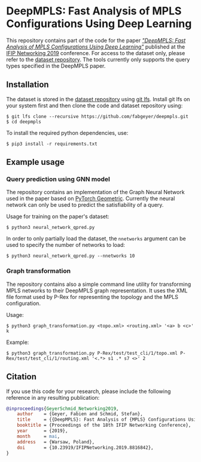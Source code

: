 # DeepMPLS: Fast Analysis of MPLS Configurations Using Deep Learning

This repository contains part of the code for the paper [_"DeepMPLS: Fast Analysis of MPLS Configurations Using Deep Learning"_](https://dx.doi.org/10.23919/IFIPNetworking.2019.8816842) published at the [IFIP Networking 2019](https://networking.ifip.org/2019/) conference. For access to the dataset only, please refer to the [dataset repository](https://github.com/fabgeyer/dataset-networking2019). The tools currently only supports the query types specified in the DeepMPLS paper.


## Installation

The dataset is stored in the [dataset repository](https://github.com/fabgeyer/dataset-networking2019) using [git lfs](https://git-lfs.github.com/). Install git lfs on your system first and then clone the code and dataset repository using:

```
$ git lfs clone --recursive https://github.com/fabgeyer/deepmpls.git
$ cd deepmpls
```

To install the required python dependencies, use:
```
$ pip3 install -r requirements.txt
```


## Example usage

### Query prediction using GNN model

The repository contains an implementation of the Graph Neural Network used in the paper based on [PyTorch Geometric](https://pytorch-geometric.readthedocs.io). Currently the neural network can only be used to predict the satisfiability of a query.

Usage for training on the paper's dataset:
```
$ python3 neural_network_qpred.py
```

In order to only partially load the dataset, the `nnetworks` argument can be used to specify the number of networks to load:
```
$ python3 neural_network_qpred.py --nnetworks 10
```


### Graph transformation

The repository contains also a simple command line utility for transforming MPLS networks to their DeepMPLS graph representation. It uses the XML file format used by P-Rex for representing the topology and the MPLS configuration.

Usage:
```
$ python3 graph_transformation.py <topo.xml> <routing.xml> '<a> b <c>' k
```

Example:
```
$ python3 graph_transformation.py P-Rex/test/test_cli/1/topo.xml P-Rex/test/test_cli/1/routing.xml '<.*> s1 .* s7 <>' 2
```


## Citation

If you use this code for your research, please include the following reference in any resulting publication:

```bibtex
@inproceedings{GeyerSchmid_Networking2019,
	author    = {Geyer, Fabien and Schmid, Stefan},
	title     = {{DeepMPLS}: Fast Analysis of {MPLS} Configurations Using Deep Learning},
	booktitle = {Proceedings of the 18th IFIP Networking Conference},
	year      = {2019},
	month     = mai,
	address   = {Warsaw, Poland},
	doi       = {10.23919/IFIPNetworking.2019.8816842},
}
```
